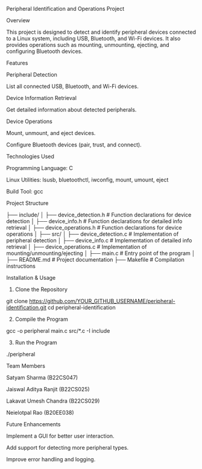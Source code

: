 Peripheral Identification and Operations Project

Overview

This project is designed to detect and identify peripheral devices connected to a Linux system, including USB, Bluetooth, and Wi-Fi devices. It also provides operations such as mounting, unmounting, ejecting, and configuring Bluetooth devices.

Features

Peripheral Detection

List all connected USB, Bluetooth, and Wi-Fi devices.

Device Information Retrieval

Get detailed information about detected peripherals.

Device Operations

Mount, unmount, and eject devices.

Configure Bluetooth devices (pair, trust, and connect).

Technologies Used

Programming Language: C

Linux Utilities: lsusb, bluetoothctl, iwconfig, mount, umount, eject

Build Tool: gcc

Project Structure

├── include/
│   ├── device_detection.h      # Function declarations for device detection
│   ├── device_info.h           # Function declarations for detailed info retrieval
│   ├── device_operations.h     # Function declarations for device operations
│
├── src/
│   ├── device_detection.c      # Implementation of peripheral detection
│   ├── device_info.c           # Implementation of detailed info retrieval
│   ├── device_operations.c     # Implementation of mounting/unmounting/ejecting
│   ├── main.c                  # Entry point of the program
│
├── README.md                   # Project documentation
├── Makefile                     # Compilation instructions

Installation & Usage

1. Clone the Repository

git clone https://github.com/YOUR_GITHUB_USERNAME/peripheral-identification.git
cd peripheral-identification

2. Compile the Program

gcc -o peripheral main.c src/*.c -I include

3. Run the Program

./peripheral

Team Members

Satyam Sharma (B22CS047)

Jaiswal Aditya Ranjit (B22CS025)

Lakavat Umesh Chandra (B22CS029)

Neielotpal Rao (B20EE038)

Future Enhancements

Implement a GUI for better user interaction.

Add support for detecting more peripheral types.

Improve error handling and logging.
